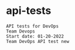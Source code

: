 # api-tests

    API tests for DevOps
    Team Devops
    Start date: 01-20-2022
    Team DevOps API test new
